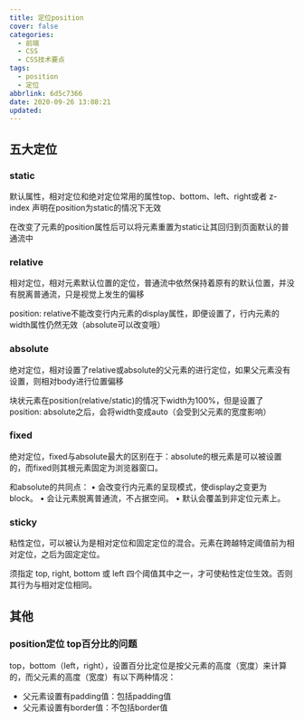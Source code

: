 ```yaml
---
title: 定位position
cover: false
categories:
  - 前端
  - CSS
  - CSS技术要点
tags:
  - position
  - 定位
abbrlink: 6d5c7366
date: 2020-09-26 13:08:21
updated:
---
```

## 五大定位
### static
默认属性，相对定位和绝对定位常用的属性top、bottom、left、right或者 z-index 声明在position为static的情况下无效

在改变了元素的position属性后可以将元素重置为static让其回归到页面默认的普通流中

### relative
相对定位，相对元素默认位置的定位，普通流中依然保持着原有的默认位置，并没有脱离普通流，只是视觉上发生的偏移

position: relative不能改变行内元素的display属性，即便设置了，行内元素的width属性仍然无效（absolute可以改变哦）

### absolute
绝对定位，相对设置了relative或absolute的父元素的进行定位，如果父元素没有设置，则相对body进行位置偏移

块状元素在position(relative/static)的情况下width为100%，但是设置了position: absolute之后，会将width变成auto（会受到父元素的宽度影响）

### fixed

绝对定位，fixed与absolute最大的区别在于：absolute的根元素是可以被设置的，而fixed则其根元素固定为浏览器窗口。

和absolute的共同点：
	• 会改变行内元素的呈现模式，使display之变更为block。
	• 会让元素脱离普通流，不占据空间。
	• 默认会覆盖到非定位元素上。

### sticky
粘性定位，可以被认为是相对定位和固定定位的混合。元素在跨越特定阈值前为相对定位，之后为固定定位。

须指定 top, right, bottom 或 left 四个阈值其中之一，才可使粘性定位生效。否则其行为与相对定位相同。

## 其他
### position定位 top百分比的问题
top，bottom（left，right），设置百分比定位是按父元素的高度（宽度）来计算的，而父元素的高度（宽度）有以下两种情况：
- 父元素设置有padding值：包括padding值
- 父元素设置有border值：不包括border值
